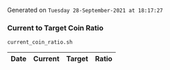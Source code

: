 Generated on `Tuesday 28-September-2021 at 18:17:27`

### Current to Target Coin Ratio
`current_coin_ratio.sh`

Date|Current|Target|Ratio
---|---|---|---

